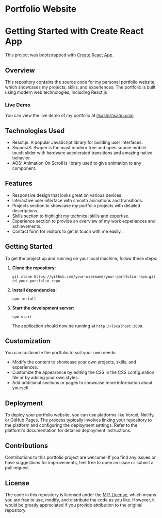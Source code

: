 # Portfolio Website 


# Getting Started with Create React App

This project was bootstrapped with [Create React App](https://github.com/facebook/create-react-app).


## Overview

This repository contains the source code for my personal portfolio website, which showcases my projects, skills, and experiences. The portfolio is built using modern web technologies, including React.js

### Live Demo

You can view the live demo of my portfolio at [itsashishsahu.com](https://www.itsashishsahu.com)

## Technologies Used

- React.js: A popular JavaScript library for building user interfaces.
- SwiperJS: Swiper is the most modern free and open source mobile touch slider with hardware accelerated transitions and amazing native behavior.
- AOS: Animation On Scroll is library used to give animation to any component.

## Features

- Responsive design that looks great on various devices.
- Interactive user interface with smooth animations and transitions.
- Projects section to showcase my portfolio projects with detailed descriptions.
- Skills section to highlight my technical skills and expertise.
- Experience section to provide an overview of my work experiences and achievements.
- Contact form for visitors to get in touch with me easily.

## Getting Started

To get the project up and running on your local machine, follow these steps:

1. **Clone the repository:**

   ```
   git clone https://github.com/your-username/your-portfolio-repo.git
   cd your-portfolio-repo
   ```

2. **Install dependencies:**

   ```
   npm install
   ```

3. **Start the development server:**

   ```
   npm start
   ```

   The application should now be running at `http://localhost:3000`.

## Customization

You can customize the portfolio to suit your own needs:

- Modify the content  to showcase your own projects, skills, and experiences.
- Customize the appearance by editing the CSS in the CSS configuration file or by adding your own styles.
- Add additional sections or pages to showcase more information about yourself.



## Deployment

To deploy your portfolio website, you can use platforms like Vercel, Netlify, or GitHub Pages. The process typically involves linking your repository to the platform and configuring the deployment settings. Refer to the platform's documentation for detailed deployment instructions.

## Contributions

Contributions to this portfolio project are welcome! If you find any issues or have suggestions for improvements, feel free to open an issue or submit a pull request.

## License

The code in this repository is licensed under the [MIT License](https://opensource.org/licenses/MIT), which means you are free to use, modify, and distribute the code as you like. However, it would be greatly appreciated if you provide attribution to the original repository.

